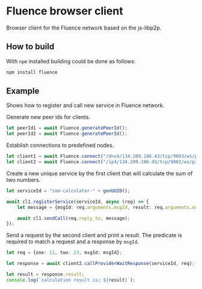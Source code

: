 # Fluence browser client
Browser client for the Fluence network based on the js-libp2p.

## How to build

With `npm` installed building could be done as follows:

```bash
npm install fluence
```

## Example 

Shows how to register and call new service in Fluence network.


Generate new peer ids for clients.
```typescript
let peerId1 = await Fluence.generatePeerId();
let peerId2 = await Fluence.generatePeerId();
```

Establish connections to predefined nodes.

```typescript
let client1 = await Fluence.connect("/dns4/134.209.186.43/tcp/9003/ws/p2p/12D3KooWBUJifCTgaxAUrcM9JysqCcS4CS8tiYH5hExbdWCAoNwb", peerId1);
let client2 = await Fluence.connect("/ip4/134.209.186.43/tcp/9002/ws/p2p/12D3KooWHk9BjDQBUqnavciRPhAYFvqKBe4ZiPPvde7vDaqgn5er", peerId2);
```

Create a new unique service by the first client that will calculate the sum of two numbers.
```typescript
let serviceId = "sum-calculator-" + genUUID();

await cl1.registerService(serviceId, async (req) => {   
    let message = {msgId: req.arguments.msgId, result: req.arguments.one + req.arguments.two};

    await cl1.sendCall(req.reply_to, message);
});
```

Send a request by the second client and print a result. The predicate is required to match a request and a response by `msgId`.
```typescript
let req = {one: 12, two: 23, msgId: msgId};

let response = await client2.callProviderWaitResponse(serviceId, req);

let result = response.result;
console.log(`calculation result is: ${result}`);
```

